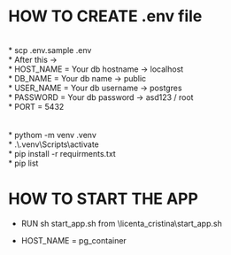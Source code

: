 # HOW TO CREATE .env file
<br />
* scp .env.sample .env<br />
* After this -> <br />
* HOST_NAME = Your db hostname -> localhost<br />
* DB_NAME = Your db name -> public<br />
* USER_NAME = Your db username -> postgres<br />
* PASSWORD = Your db password -> asd123 / root<br />
* PORT = 5432

<br />
<br />
<br />
* pythom -m venv .venv
<br />
* .\.venv\Scripts\activate
<br />
* pip install -r requirments.txt
<br />
* pip list



# HOW TO START THE APP

* RUN sh start_app.sh from \licenta_cristina\start_app.sh

* HOST_NAME = pg_container
